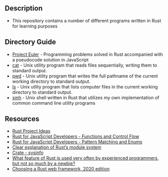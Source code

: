 ## Description
- This repository contains a number of different programs written in Rust for learning purposes

## Directory Guide
- [Project Euler](https://github.com/muhannadnouri/Rust/tree/master/Project%20Euler) - Programming problems solved in Rust accompanied with a pseudocode solution in JavaScript
- [cat](https://github.com/muhannadnouri/Rust/tree/master/cat) - Unix utility program that reads files sequentially, writing them to standard output.
- [pwd](https://github.com/muhannadnouri/Rust/tree/master/pwd) - Unix utility program that writes the full pathname of the current working directory to standard output.
- [ls](https://github.com/muhannadnouri/Rust/tree/master/ls) - Unix utlity program that lists computer files in the current working directory to standard output.
- [smh](https://github.com/muhannadnouri/Rust/tree/master/smh) - Unix shell written in Rust that utilizes my own implementation of common command line utility programs

## Resources
- [Rust Project Ideas](https://old.reddit.com/r/rust/comments/3bjl53/rust_language_project_ideas/)
- [Rust for JavaScript Developers - Functions and Control Flow](http://www.sheshbabu.com/posts/rust-for-javascript-developers-functions-and-control-flow/)
- [Rust for JavaScript Developers - Pattern Matching and Enums](http://www.sheshbabu.com/posts/rust-for-javascript-developers-pattern-matching-and-enums/)
- [Clear explanation of Rust’s module system](http://www.sheshbabu.com/posts/rust-module-system/)
- [Crate - sysinfo](https://crates.io/crates/sysinfo/0.14.1)
- [What feature of Rust is used very often by experienced programmers, but not so much by a newbie?](https://old.reddit.com/r/rust/comments/hp6guz/what_feature_of_rust_is_used_very_often_by/)
- [Choosing a Rust web framework, 2020 edition
](https://www.lpalmieri.com/posts/2020-07-04-choosing-a-rust-web-framework-2020-edition/)
